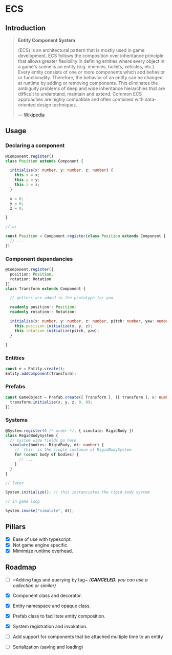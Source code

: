 # ECS

## Introduction

> **Entity Component System**
>
> (ECS) is an architectural pattern that is mostly used in game development. ECS follows the composition over inheritance principle that allows greater flexibility in defining entities where every object in a game's scene is an entity (e.g. enemies, bullets, vehicles, etc.). Every entity consists of one or more components which add behavior or functionality. Therefore, the behavior of an entity can be changed at runtime by adding or removing components. This eliminates the ambiguity problems of deep and wide inheritance hierarchies that are difficult to understand, maintain and extend. Common ECS approaches are highly compatible and often combined with data-oriented design techniques.
>
> &mdash; [Wikipedia](https://en.wikipedia.org/wiki/Entity_component_system)

## Usage

### Declaring a component

```ts
@Component.register()
class Position extends Component {

  initialize(x: number, y: number, z: number) {
    this.x = x;
    this.y = y;
    this.z = z;
  }

  x = 0;
  y = 0;
  z = 0;

}

// or

const Position = Component.register(class Position extends Component {
  // ...
})
```

### Component dependancies

```ts
@Component.register({
  position: Position,
  rotation: Rotation
})
class Transform extends Component {

  // getters are added to the prototype for you

  readonly position!: Position;
  readonly rotation!: Rotation;

  initialize(x: number, y: number, z: number, pitch: number, yaw: number) {
    this.position.initialize(x, y, z);
    this.rotation.initialize(pitch, yaw);
  }

}
```

### Entities

```ts
const e = Entity.create();
Entity.addComponent(Transform);
```

### Prefabs

```ts
const GameObject = Prefab.create([ Transform ], ([ transform ], x: number, y: number, z: number) => {
  transform.initialize(x, y, z, 0, 0);
});
```

### Systems

```ts
@System.register(0 /* order */, { simulate: RigidBody })
class RegidBodySystem {
  // system wide fields go here
  simulate(bodies: RigidBody, dt: number) {
    // `this` is the single instance of RigidBodySystem
    for (const body of bodies) {
      // ...
    }
  }
}

// later

System.initialize(); // this instanciates the rigid body system

// in game loop

System.invoke("simulate", dt);
```

## Pillars

- [x] Ease of use with typescript.
- [x] Not game engine specific.
- [x] Mimimize runtime overhead.

## Roadmap

- [ ] ~Adding tags and querying by tag~ *(**CANCELED**: you can use a collection or similar)*
- [x] Component class and decorator.
- [x] Entity namespace and opaque class.
- [x] Prefab class to facilitate entity composition.
- [x] System registration and invokation.
- [ ] Add support for components that be attached multiple time to an entity
- [ ] Serialization (saving and loading)


